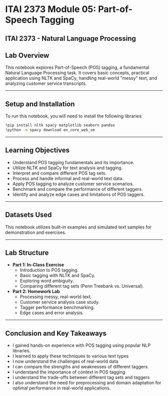 
# ITAI 2373 Module 05: Part-of-Speech Tagging

## ITAI 2373 - Natural Language Processing

## Lab Overview

This notebook explores Part-of-Speech (POS) tagging, a fundamental Natural Language Processing task. It covers basic concepts, practical application using NLTK and SpaCy, handling real-world "messy" text, and analyzing customer service transcripts.

---

## Setup and Installation

To run this notebook, you will need to install the following libraries:
```bash
!pip install nltk spacy matplotlib seaborn pandas
!python -m spacy download en_core_web_sm
```

---

## Learning Objectives

- Understand POS tagging fundamentals and its importance.
- Utilize NLTK and SpaCy for text analysis and tagging.
- Interpret and compare different POS tag sets.
- Process and handle informal and real-world text data.
- Apply POS tagging to analyze customer service scenarios.
- Benchmark and compare the performance of different taggers.
- Identify and analyze edge cases and limitations of POS taggers.

---

## Datasets Used

This notebook utilizes built-in examples and simulated text samples for demonstration and exercises.

---

## Lab Structure

- **Part 1: In-Class Exercise**
    - Introduction to POS tagging.
    - Basic tagging with NLTK and SpaCy.
    - Exploring word ambiguity.
    - Comparing different tag sets (Penn Treebank vs. Universal).
- **Part 2: Homework Lab**
    - Processing messy, real-world text.
    - Customer service analysis case study.
    - Tagger performance benchmarking.
    - Edge cases and error analysis.

---

## Conclusion and Key Takeaways

- I gained hands-on experience with POS tagging using popular NLP libraries.
- I learned to apply these techniques to various text types
- I now understand the challenges of real-world data
- I can compare the strengths and weaknesses of different taggers.
- I understand the importance of context in POS tagging
- I understand the trade-offs between different tag sets and taggers
- I also understand the need for preprocessing and domain adaptation for optimal performance in real-world applications.
